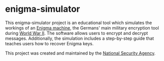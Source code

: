 # enigma-simulator

This enigma-simulator project is an educational tool which simulates the
workings of an [Enigma machine][wiki-enigma], the Germans' main military
encryption tool during [World War II][wiki-ww2]. The software allows users to
encrypt and decrypt messages. Additionally, the simulation includes a
step-by-step guide that teaches users how to recover Enigma keys.

This project was created and maintained by the [National Security Agency][nsa].

[nsa]: https://www.nsa.gov
[wiki-enigma]: https://en.wikipedia.org/wiki/Enigma_machine
[wiki-ww2]: https://en.wikipedia.org/wiki/World_War_II
